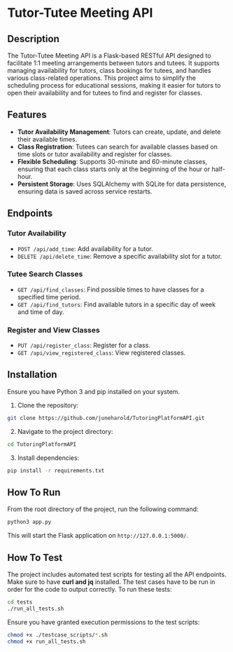 # Tutor-Tutee Meeting API

## Description

The Tutor-Tutee Meeting API is a Flask-based RESTful API designed to facilitate 1:1 meeting arrangements between tutors and tutees. It supports managing availability for tutors, class bookings for tutees, and handles various class-related operations. This project aims to simplify the scheduling process for educational sessions, making it easier for tutors to open their availability and for tutees to find and register for classes.

## Features

- **Tutor Availability Management**: Tutors can create, update, and delete their available times.
- **Class Registration**: Tutees can search for available classes based on time slots or tutor availability and register for classes.
- **Flexible Scheduling**: Supports 30-minute and 60-minute classes, ensuring that each class starts only at the beginning of the hour or half-hour.
- **Persistent Storage**: Uses SQLAlchemy with SQLite for data persistence, ensuring data is saved across service restarts.

## Endpoints

### Tutor Availability
- `POST /api/add_time`: Add availability for a tutor.
- `DELETE /api/delete_time`: Remove a specific availability slot for a tutor.

### Tutee Search Classes
- `GET /api/find_classes`: Find possible times to have classes for a specified time period.
- `GET /api/find_tutors`: Find available tutors in a specific day of week and time of day.

### Register and View Classes
- `PUT /api/register_class`: Register for a class.
- `GET /api/view_registered_class`: View registered classes.

## Installation

Ensure you have Python 3 and pip installed on your system.

1. Clone the repository:
```bash
git clone https://github.com/juneharold/TutoringPlatformAPI.git
```

2. Navigate to the project directory:
```bash
cd TutoringPlatformAPI
```

3. Install dependencies:
```bash
pip install -r requirements.txt
```

## How To Run

From the root directory of the project, run the following command:

```bash
python3 app.py
```

This will start the Flask application on `http://127.0.0.1:5000/`.

## How To Test

The project includes automated test scripts for testing all the API endpoints. Make sure to have **curl and jq** installed. The test cases have to be run in order for the code to output correctly. To run these tests:

```bash
cd tests
./run_all_tests.sh
```

Ensure you have granted execution permissions to the test scripts:

```bash
chmod +x ./testcase_scripts/*.sh
chmod +x run_all_tests.sh
```


